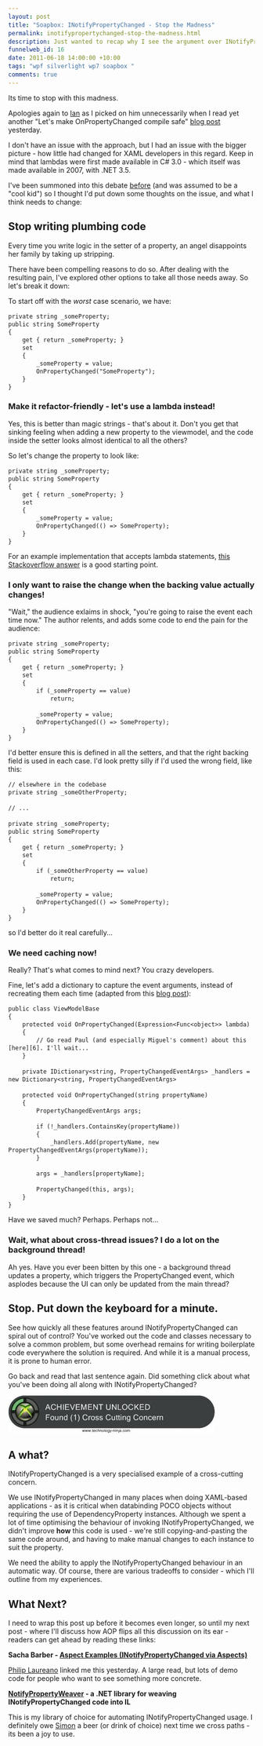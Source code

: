```yaml
--- 
layout: post
title: "Soapbox: INotifyPropertyChanged - Stop the Madness"
permalink: inotifypropertychanged-stop-the-madness.html
description: Just wanted to recap why I see the argument over INotifyPropertyChanged usage as absurd.
funnelweb_id: 16
date: 2011-06-18 14:00:00 +10:00
tags: "wpf silverlight wp7 soapbox "
comments: true
---
```

Its time to stop with this madness.

Apologies again to [Ian][1] as I picked on him unnecessarily when I read yet another "Let's make OnPropertyChanged compile safe" [blog post][2] yesterday.

I don't have an issue with the approach, but I had an issue with the bigger picture - how little had changed for XAML developers in this regard. Keep in mind that lambdas were first made available in C# 3.0 - which itself was made available in 2007, with .NET 3.5.

I've been summoned into this debate [before][3] (and was assumed to be a "cool kid") so I thought I'd put down some thoughts on the issue, and what I think needs to change:

## Stop writing plumbing code

Every time you write logic in the setter of a property, an angel disappoints her family by taking up stripping.

There have been compelling reasons to do so. After dealing with the resulting pain, I've explored other options to take all those needs away. So let's break it down:

To start off with the *worst* case scenario, we have:

    private string _someProperty;
    public string SomeProperty
	{
		get { return _someProperty; }
		set 
		{ 
			_someProperty = value;
			OnPropertyChanged("SomeProperty");
		}
	}

### Make it refactor-friendly - let's use a lambda instead!

Yes, this is better than magic strings - that's about it. Don't you get that sinking feeling when adding a new property to the viewmodel, and the code inside the setter looks almost identical to all the others?

So let's change the property to look like:

    private string _someProperty;
    public string SomeProperty
	{
		get { return _someProperty; }
		set 
		{ 
			_someProperty = value;
			OnPropertyChanged(() => SomeProperty);
		}
	}

For an example implementation that accepts lambda statements, [this Stackoverflow answer][4] is a good starting point.

### I only want to raise the change when the backing value actually changes!

"Wait," the audience exlaims in shock, "you're going to raise the event each time now." The author relents, and adds some code to end the pain for the audience:

    private string _someProperty;
    public string SomeProperty
	{
		get { return _someProperty; }
		set 
		{ 
			if (_someProperty == value)
				return;
				
			_someProperty = value;
			OnPropertyChanged(() => SomeProperty);
		}
	}

I'd better ensure this is defined in all the setters, and that the right backing field is used in each case. I'd look pretty silly if I'd used the wrong field, like this:

	// elsewhere in the codebase
    private string _someOtherProperty;

	// ...

    private string _someProperty;
    public string SomeProperty
	{
		get { return _someProperty; }
		set 
		{ 
			if (_someOtherProperty == value)
				return;
				
			_someProperty = value;
			OnPropertyChanged(() => SomeProperty);
		}
	}
	
so I'd better do it real carefully...

### We need caching now!

Really? That's what comes to mind next? You crazy developers.

Fine, let's add a dictionary to capture the event arguments, instead of recreating them each time (adapted from this [blog post][5]):

    public class ViewModelBase
    {
        protected void OnPropertyChanged(Expression<Func<object>> lambda)
        {
            // Go read Paul (and especially Miguel's comment) about this [here][6]. I'll wait...
        }
		
        private IDictionary<string, PropertyChangedEventArgs> _handlers = new Dictionary<string, PropertyChangedEventArgs>		
		
        protected void OnPropertyChanged(string propertyName)
        {
            PropertyChangedEventArgs args;
		
            if (!_handlers.ContainsKey(propertyName))
            {
                _handlers.Add(propertyName, new PropertyChangedEventArgs(propertyName));
            }
			
            args = _handlers[propertyName];
			
            PropertyChanged(this, args);
        }
    }

Have we saved much? Perhaps. Perhaps not...
 
### Wait, what about cross-thread issues? I do a lot on the background thread!

Ah yes. Have you ever been bitten by this one - a background thread updates a property, which triggers the PropertyChanged event, which asplodes because the UI can only be updated from the main thread? 
 
## Stop. Put down the keyboard for a minute.

See how quickly all these features around INotifyPropertyChanged can spiral out of control? You've worked out the code and classes necessary to solve a common problem, but some overhead remains for writing boilerplate code everywhere the solution is required. And while it is a manual process, it is prone to human error.

Go back and read that last sentence again. Did something click about what you've been doing all along with INotifyPropertyChanged?

![Huzzah!][7]

## A what?

INotifyPropertyChanged is a very specialised example of a cross-cutting concern.

We use INotifyPropertyChanged in many places when doing XAML-based applications - as it is critical when databinding POCO objects without requiring the use of DependencyProperty instances. Although we spent a lot of time optimising the behaviour of invoking INotifyPropertyChanged, we didn't improve **how** this code is used - we're still copying-and-pasting the same code around, and having to make manual changes to each instance to suit the property.

We need the ability to apply the INotifyPropertyChanged behaviour in an automatic way. Of course, there are various tradeoffs to consider - which I'll outline from my experiences.

## What Next?

I need to wrap this post up before it becomes even longer, so until my next post - where I'll discuss how AOP flips all this discussion on its ear - readers can get ahead by reading these links:

**Sacha Barber - [Aspect Examples (INotifyPropertyChanged via Aspects)][8]**

[Philip Laureano][9] linked me this yesterday. A large read, but lots of demo code for people who want to see something more concrete.

**[NotifyPropertyWeaver][10] - a .NET library for weaving INotifyPropertyChanged code into IL**

This is my library of choice for automating INotifyPropertyChanged usage. I definitely owe [Simon][11] a beer (or drink of choice) next time we cross paths - its been a joy to use.


  [1]: http://twitter.com/kiwipom
  [2]: http://xaml.geek.nz/binding/5
  [3]: http://www.mail-archive.com/ozdotnet@ozdotnet.com/msg03903.html
  [4]: http://stackoverflow.com/questions/141370/inotifypropertychanged-property-name-hardcode-vs-reflection/1209104#1209104
  [5]: http://www.paulstovell.com/strong-property-names
  [6]: /img/posts/10-gallon-cowboy-hat.png
  [7]: /img/posts/Achievement.jpg
  [8]: http://www.codeproject.com/KB/library/Aspects.aspx
  [9]: http://twitter.com/philiplaureano
  [10]: http://code.google.com/p/notifypropertyweaver/
  [11]: http://twitter.com/simoncropp
